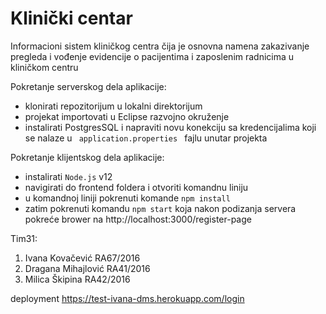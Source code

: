 # Klinički centar
Informacioni sistem kliničkog centra čija je osnovna namena zakazivanje pregleda i vođenje evidencije o pacijentima i zaposlenim radnicima u kliničkom centru

Pokretanje serverskog dela aplikacije:
 - klonirati repozitorijum u lokalni direktorijum
 - projekat importovati u Eclipse razvojno okruženje
 - instalirati PostgresSQL i napraviti novu konekciju sa kredencijalima koji se nalaze u <code> application.properties </code>
   fajlu unutar projekta
  
 Pokretanje klijentskog dela aplikacije:
 - instalirati <code>Node.js</code> v12
 - navigirati do frontend foldera i otvoriti komandnu liniju 
 - u komandnoj liniji pokrenuti komande <code>npm install</code>
 - zatim pokrenuti komandu <code>npm start</code> koja nakon podizanja servera pokreće brower na http://localhost:3000/register-page
 
 
 Tim31:
 1. Ivana Kovačević RA67/2016
 2. Dragana Mihajlović RA41/2016
 3. Milica Škipina RA42/2016
  
  deployment https://test-ivana-dms.herokuapp.com/login
